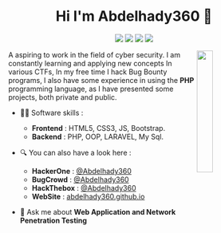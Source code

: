 <h1 align="center">Hi I'm Abdelhady360 👋</h1>
<p align="center">
    <a href="https://twitter.com/abdelhady360"><img src="https://img.shields.io/badge/twitter-%231FA1F1?style=flat&logo=twitter&logoColor=white"/></a>
    <a href="https://www.linkedin.com/in/abdelhady360"><img src="https://img.shields.io/badge/linkedin-%230177B5?style=flat&logo=linkedin&logoColor=white"/></a>
    <a href="https://www.youtube.com/channel/UChF5yXd1lPrrjIZuijmpdQw"><img src="https://img.shields.io/badge/youtube-%23FF0000?style=flat&logo=youtube&logoColor=white"/></a>
    <a href="https://www.instagram.com/abdelhady360"><img src="https://img.shields.io/badge/instagram-%23E4415F?style=flat&logo=instagram&logoColor=white"/></a>
  </p>
  
  <img src="https://github.com/mohamedabusrea/mohamedabusrea/blob/master/profile-img.png" align="right" width="25%"/>


A aspiring to work in the field of cyber security. I am constantly learning and applying new concepts In various CTFs, In my free time I hack Bug Bounty programs, I also have some experience in using the **PHP** programming language, as I have presented some projects, both private and public.

- 👨‍💻 Software skills :
  - **Frontend** : HTML5, CSS3, JS, Bootstrap.
  - **Backend** : PHP, OOP, LARAVEL, My Sql.

- 🔍 You can also have a look here : 
  - **HackerOne** : [@Abdelhady360](https://hackerone.com/abdelhady-360)
  - **BugCrowd** : [@Abdelhady360](https://bugcrowd.com/abdelhady360)
  - **HackThebox** : [@Abdelhady360](https://app.hackthebox.com/profile/1106502)
  - **WebSite** : [abdelhady360.github.io](https://abdelhady360.github.io)
- 💬 Ask me about **Web Application and Network Penetration Testing**




